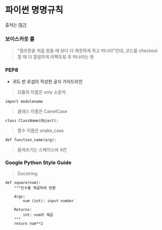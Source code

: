 # 파이썬 명명규칙

출처는 [여기](https://medium.com/@kkweon/%ED%8C%8C%EC%9D%B4%EC%8D%AC-doc-%EC%8A%A4%ED%83%80%EC%9D%BC-%EA%B0%80%EC%9D%B4%EB%93%9C%EC%97%90-%EB%8C%80%ED%95%9C-%EC%A0%95%EB%A6%AC-b6d27cd0a27c, "출처")

### 보이스카웃 룰
> "캠프장을 처음 왔을 때 보다 더 깨끗하게 하고 떠나라"인데, 코드를 checkout할 때 더 깔끔하게 리펙토링 후 떠나라는 뜻

### PEP8
* 귀도 반 로섬이 작성한 공식 가이드라인
> 모듈의 이름은 only 소문자
~~~
import modulename
~~~
> 클래스 이름은 CamelCase
~~~
class ClassName(Object):
~~~
> 함수 이름은 snake_case
~~~
def function_name(arg):
~~~
> 들여쓰기는 스페이스바 4칸

### Google Python Style Guide
> Docstring
~~~
def square(num):
    """인수를 제곱하여 반환
    
    Args:
        num (int): input number
        
    Returns:
        int: num의 제곱
    """
    return num**2
~~~
